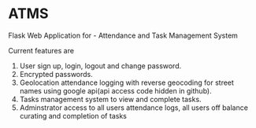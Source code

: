 # ATMS
Flask Web Application for - Attendance and Task Management System

Current features are
1. User sign up, login, logout and change password.
2. Encrypted passwords.
3. Geolocation attendance logging with reverse geocoding for street names using google api(api access code hidden in github).
4. Tasks management system to view and complete tasks.
5. Adminstrator access to all users attendance logs, all users off balance curating and completion of tasks

